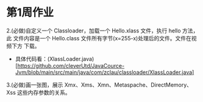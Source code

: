 # 第1周作业

2.(必做)自定义一个 Classloader，加载一个 Hello.xlass 文件，执行 hello 方法，此 文件内容是一个 Hello.class 文件所有字节(x=255-x)处理后的文件。文件在视频下方 下载。
- 具体代码看：(XlassLoader.java)[https://github.com/cleverUtd/JavaCource-Jvm/blob/main/src/main/java/com/zclau/classloader/XlassLoader.java]

3.(必做)画一张图，展示 Xmx、Xms、Xmn、Metaspache、DirectMemory、Xss 这些内存参数的关系。
